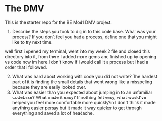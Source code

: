 # The DMV

This is the starter repo for the BE Mod1 DMV project.

1. Describe the steps you took to dig in to this code base. What was your process? If you don’t feel you had a process, define one that you might like to try next time.

well first i opened my terminal, went into my week 2 file and cloned this directory into it, from there I added more gems and finished up by opening vs code now im here.I don't know if i would call it a process but i had a order that i followed.

2. What was hard about working with code you did not write?
The hardest part of it is finding the small details that went wrong like a misspeling because they are easily looked over.
3. What was easier than you expected about jumping in to an unfamiliar codebase? What made it easy? If nothing felt easy, what would’ve helped you feel more comfortable more quickly?in I don't think it made anything easier persay but it made it way quicker to get through everything and saved a lot of headache.